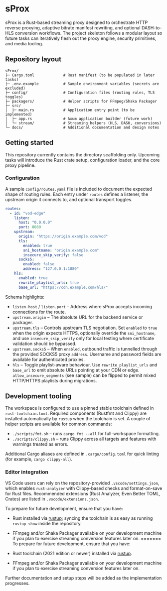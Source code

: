 # sProx

sProx is a Rust-based streaming proxy designed to orchestrate HTTP reverse proxying, adaptive bitrate manifest rewriting, and optional DASH-to-HLS conversion workflows. The project skeleton follows a modular layout so future tasks can iteratively flesh out the proxy engine, security primitives, and media tooling.

## Repository layout

```
sProx/
├─ Cargo.toml             # Rust manifest (to be populated in later tasks)
├─ .env.example           # Sample environment variables (secrets are excluded)
├─ config/                # Configuration files (routing rules, TLS toggles)
├─ packagers/             # Helper scripts for FFmpeg/Shaka Packager
├─ src/
│  ├─ main.rs             # Application entry point (to be implemented)
│  ├─ app.rs              # Axum application builder (future work)
│  └─ stream/             # Streaming helpers (HLS, DASH, conversions)
└─ docs/                  # Additional documentation and design notes
```

## Getting started

This repository currently contains the directory scaffolding only. Upcoming tasks will
introduce the Rust crate setup, configuration loader, and the core proxy pipeline.

### Configuration

A sample `config/routes.yaml` file is included to document the expected shape of routing
rules. Each entry under `routes` defines a listener, the upstream origin it connects to,
and optional transport toggles.

```yaml
routes:
  - id: "vod-edge"
    listen:
      host: "0.0.0.0"
      port: 8080
    upstream:
      origin: "https://origin.example.com/vod"
      tls:
        enabled: true
        sni_hostname: "origin.example.com"
        insecure_skip_verify: false
      socks5:
        enabled: false
        address: "127.0.0.1:1080"
    hls:
      enabled: true
      rewrite_playlist_urls: true
      base_url: "https://cdn.example.com/hls/"
```

Schema highlights:

- `listen.host` / `listen.port` – Address where sProx accepts incoming connections for
  the route.
- `upstream.origin` – The absolute URL for the backend service or packager.
- `upstream.tls` – Controls upstream TLS negotiation. Set `enabled` to `true` when the
  origin expects HTTPS, optionally override the `sni_hostname`, and use
  `insecure_skip_verify` only for local testing where certificate validation should be
  bypassed.
- `upstream.socks5` – When `enabled`, outbound traffic is tunnelled through the provided
  SOCKS5 proxy `address`. Username and password fields are available for authenticated
  proxies.
- `hls` – Toggle playlist-aware behaviour. Use `rewrite_playlist_urls` and `base_url` to
  emit absolute URLs pointing at your CDN or edge. `allow_insecure_segments` (see sample)
  can be flipped to permit mixed HTTP/HTTPS playlists during migrations.

## Development tooling

The workspace is configured to use a pinned stable toolchain defined in `rust-toolchain.toml`.
Required components (Rustfmt and Clippy) are installed automatically by `rustup` when the
toolchain is set. A couple of helper scripts are available for common commands:

- `./scripts/fmt.sh` – runs `cargo fmt --all` for full-workspace formatting.
- `./scripts/clippy.sh` – runs Clippy across all targets and features with warnings treated as
  errors.

Additional Cargo aliases are defined in `.cargo/config.toml` for quick linting (for example,
`cargo clippy-all`).

### Editor integration

VS Code users can rely on the repository-provided `.vscode/settings.json`, which enables
`rust-analyzer` with Clippy-based checks and format-on-save for Rust files. Recommended
extensions (Rust Analyzer, Even Better TOML, Crates) are listed in `.vscode/extensions.json`.

To prepare for future development, ensure that you have:

- Rust installed via [rustup](https://rustup.rs/); syncing the toolchain is as easy as running
  `rustup show` inside the repository.
- FFmpeg and/or Shaka Packager available on your development machine if you plan to exercise
  streaming conversion features later on.
=======
To prepare for future development, ensure that you have:

- Rust toolchain (2021 edition or newer) installed via [rustup](https://rustup.rs/).
- FFmpeg and/or Shaka Packager available on your development machine if you plan to
  exercise streaming conversion features later on.


Further documentation and setup steps will be added as the implementation progresses.
